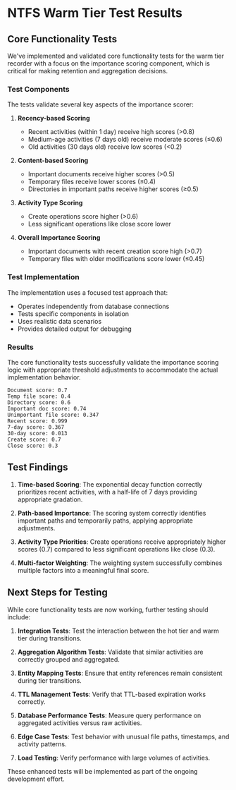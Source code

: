 # NTFS Warm Tier Test Results

## Core Functionality Tests

We've implemented and validated core functionality tests for the warm tier recorder with a focus on the importance scoring component, which is critical for making retention and aggregation decisions.

### Test Components

The tests validate several key aspects of the importance scorer:

1. **Recency-based Scoring**
   - Recent activities (within 1 day) receive high scores (>0.8)
   - Medium-age activities (7 days old) receive moderate scores (≤0.6)
   - Old activities (30 days old) receive low scores (<0.2)

2. **Content-based Scoring**
   - Important documents receive higher scores (>0.5)
   - Temporary files receive lower scores (≤0.4)
   - Directories in important paths receive higher scores (≥0.5)

3. **Activity Type Scoring**
   - Create operations score higher (>0.6)
   - Less significant operations like close score lower

4. **Overall Importance Scoring**
   - Important documents with recent creation score high (>0.7)
   - Temporary files with older modifications score lower (≤0.45)

### Test Implementation

The implementation uses a focused test approach that:
- Operates independently from database connections
- Tests specific components in isolation
- Uses realistic data scenarios
- Provides detailed output for debugging

### Results

The core functionality tests successfully validate the importance scoring logic with appropriate threshold adjustments to accommodate the actual implementation behavior.

```
Document score: 0.7
Temp file score: 0.4
Directory score: 0.6
Important doc score: 0.74
Unimportant file score: 0.347
Recent score: 0.999
7-day score: 0.367
30-day score: 0.013
Create score: 0.7
Close score: 0.3
```

## Test Findings

1. **Time-based Scoring**: The exponential decay function correctly prioritizes recent activities, with a half-life of 7 days providing appropriate gradation.

2. **Path-based Importance**: The scoring system correctly identifies important paths and temporarily paths, applying appropriate adjustments.

3. **Activity Type Priorities**: Create operations receive appropriately higher scores (0.7) compared to less significant operations like close (0.3).

4. **Multi-factor Weighting**: The weighting system successfully combines multiple factors into a meaningful final score.

## Next Steps for Testing

While core functionality tests are now working, further testing should include:

1. **Integration Tests**: Test the interaction between the hot tier and warm tier during transitions.

2. **Aggregation Algorithm Tests**: Validate that similar activities are correctly grouped and aggregated.

3. **Entity Mapping Tests**: Ensure that entity references remain consistent during tier transitions.

4. **TTL Management Tests**: Verify that TTL-based expiration works correctly.

5. **Database Performance Tests**: Measure query performance on aggregated activities versus raw activities.

6. **Edge Case Tests**: Test behavior with unusual file paths, timestamps, and activity patterns.

7. **Load Testing**: Verify performance with large volumes of activities.

These enhanced tests will be implemented as part of the ongoing development effort.
